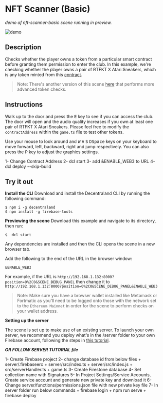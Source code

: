 # NFT Scanner (Basic)
_demo of nft-scanner-basic scene running in preview._

![demo](https://github.com/decentraland-scenes/nft-scanner-basic/blob/main/screenshots/nft-scanner-basic.gif)

## Description
Checks whether the player owns a token from a particular smart contract before granting them permission to enter the club. In this example, we're checking whether the player owns a pair of RTFKT X Atari Sneakers, which is any token minted from this [contract](https://etherscan.io/address/0x6b47e7066c7db71aa04a1d5872496fe05c4c331f).

> Note: There's another version of this scene [here](https://github.com/decentraland-scenes/nft-scanner) that performs more advanced token checks.

## Instructions
Walk up to the door and press the <kbd>E</kbd> key to see if you can access the club. The door will open and the audio quality increases if you own at least one pair of RTFKT X Atari Sneakers. Please feel free to modify the `contractAddress` within the `game.ts` file to test other tokens.

Use your mouse to look around and <kbd>W</kbd> <kbd>A</kbd> <kbd>S</kbd> <kbd>D</kbd><kbd>Space</kbd> keys on your keyboard to move forward, left, backward, right and jump respectively. You can also press the <kbd>P</kbd> key to adjust the graphics settings.

1- Change Contract Address
2- dcl start
3- add &ENABLE_WEB3 to URL
4- dcl deploy --skip-build


## Try it out

**Install the CLI**
Download and install the Decentraland CLI by running the following command:

```
$ npm i -g decentraland
$ npm install -g firebase-tools
```

**Previewing the scene**
Download this example and navigate to its directory, then run:

```
$  dcl start
```
Any dependencies are installed and then the CLI opens the scene in a new browser tab.

Add the following to the end of the URL in the browser window:

```
&ENABLE_WEB3
```
For example, if the URL is `http://192.168.1.132:8000?position=0%2C0&SCENE_DEBUG_PANEL` then change it to `http://192.168.1.132:8000?position=0%2C0&SCENE_DEBUG_PANEL&ENABLE_WEB3`

> Note: Make sure you have a browser wallet installed like Metamask or Fortmatic as you'll need to be logged onto those with the network set to the `Ethereum Mainnet` in order for the scene to perform checks on your wallet address.

**Setting up the server**

The scene is set up to make use of an existing server. To launch your own server, we recommend you deploy what's in the /server folder to your own Firebase account, following the steps in [this tutorial](https://decentraland.org/blog/tutorials/servers-part-2/).

***OR FOLLOW SERVER TUTORIAL file***

1- Create Firebase project
2- change database id from below files
        + server/.firebaseerc 
        + server/src/index.ts 
        + server/src/index.js
        + src/serverHandler.ts
        + game.ts
3- Create Firestone database
4- Set collection name with Signatures
5- In Project Settings/Service Accounts, Create service account and generate new private key and download it
6- Change server/functions/permissions.json file with new private key file
7- In server folder run below commands
        + firebase login
        + npm run serve
        + firebase deploy






